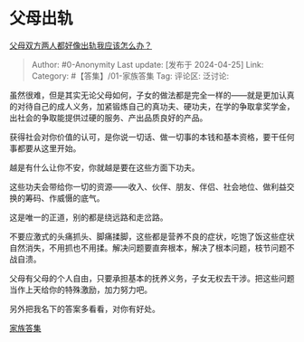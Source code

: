 # 父母出轨
[父母双方两人都好像出轨我应该怎么办？](https://www.zhihu.com/question/639139173/answer/3477650236)

> Author: #0-Anonymity
> Last update: [发布于 2024-04-25]
> Link:
> Category: #【答集】/01-家族答集 
> Tag: 
> 评论区:
> 泛讨论:

虽然很难，但是其实无论父母如何，子女的做法都是完全一样的——就是更加认真的对待自己的成人义务，加紧锻炼自己的真功夫、硬功夫，在学的争取拿奖学金，出社会的争取能提供过硬的服务、产出品质良好的产品。

获得社会对你价值的认可，是你说一切话、做一切事的本钱和基本资格，要干任何事都要从这里开始。

越是有什么让你不安，你就越是要在这些方面下功夫。

这些功夫会带给你一切的资源——收入、伙伴、朋友、伴侣、社会地位、做利益交换的筹码、作威慑的底气。

这是唯一的正道，别的都是绕远路和走岔路。

不要应激式的头痛抓头、脚痛揉脚，这些都是营养不良的症状，吃饱了饭这些症状自然消失，不用抓也不用揉。解决问题要直奔根本，解决了根本问题，枝节问题不战自溃。

父母有父母的个人自由，只要承担基本的抚养义务，子女无权去干涉。把这些问题当作上天给你的特殊激励，加力努力吧。

另外把我名下的答案多看看，对你有好处。

[家族答集](https://zhihu.com/collection/378738313)
